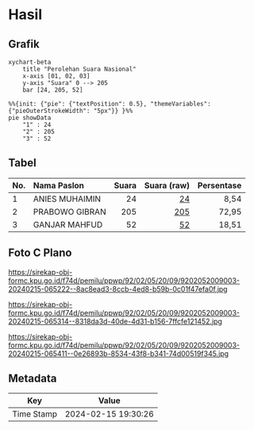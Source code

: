 # Hasil

## Grafik

```mermaid
xychart-beta
    title "Perolehan Suara Nasional"
    x-axis [01, 02, 03]
    y-axis "Suara" 0 --> 205
    bar [24, 205, 52]
```

```mermaid
%%{init: {"pie": {"textPosition": 0.5}, "themeVariables": {"pieOuterStrokeWidth": "5px"}} }%%
pie showData
    "1" : 24
    "2" : 205
    "3" : 52
```

## Tabel

| No. | Nama Paslon    | Suara | Suara (raw) | Persentase |
|:--- |:-------------- | -----:| -----------:| ----------:|
| 1   | ANIES MUHAIMIN | 24    | [24][p-1]   | 8,54       |
| 2   | PRABOWO GIBRAN | 205   | [205][p-2]  | 72,95      |
| 3   | GANJAR MAHFUD  | 52    | [52][p-3]   | 18,51      |


[p-1]: https://github.com/gigit-pemilu/pemilu-2024/blob/main/pilpres/hitung-suara/sub/92-papua-barat/sub/02-manokwari/sub/05-masni/sub/2009-bowi-subur/sub/003-tps/sub/paslon-1.txt
[p-2]: https://github.com/gigit-pemilu/pemilu-2024/blob/main/pilpres/hitung-suara/sub/92-papua-barat/sub/02-manokwari/sub/05-masni/sub/2009-bowi-subur/sub/003-tps/sub/paslon-2.txt
[p-3]: https://github.com/gigit-pemilu/pemilu-2024/blob/main/pilpres/hitung-suara/sub/92-papua-barat/sub/02-manokwari/sub/05-masni/sub/2009-bowi-subur/sub/003-tps/sub/paslon-3.txt

## Foto C Plano

https://sirekap-obj-formc.kpu.go.id/f74d/pemilu/ppwp/92/02/05/20/09/9202052009003-20240215-065222--8ac8ead3-8ccb-4ed8-b59b-0c01f47efa0f.jpg

https://sirekap-obj-formc.kpu.go.id/f74d/pemilu/ppwp/92/02/05/20/09/9202052009003-20240215-065314--8318da3d-40de-4d31-b156-7ffcfe121452.jpg

https://sirekap-obj-formc.kpu.go.id/f74d/pemilu/ppwp/92/02/05/20/09/9202052009003-20240215-065411--0e26893b-8534-43f8-b341-74d00519f345.jpg


## Metadata

| Key        | Value               |
| ---------- | ------------------- |
| Time Stamp | 2024-02-15 19:30:26 |



